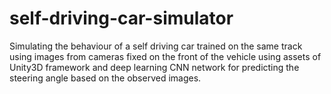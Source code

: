 # self-driving-car-simulator
Simulating the behaviour of a self driving car trained on the same track using images from cameras fixed on the front of the vehicle using assets of Unity3D framework and deep learning CNN network for predicting the steering angle based on the observed images.
